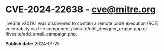 # CVE-2024-22638 - cve@mitre.org

liveSite v2019.1 was discovered to contain a remote code execution (RCE) vulenrabiity via the component /livesite/edit_designer_region.php or /livesite/add_email_campaign.php.

**Publish date:** 2024-01-25
